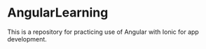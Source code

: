 # AngularLearning
This is a repository for practicing use of Angular with Ionic for app development. 
